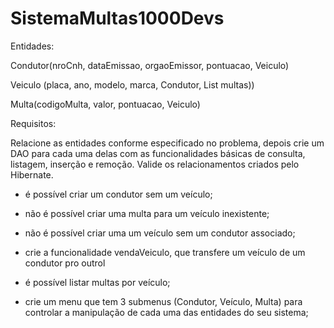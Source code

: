 # SistemaMultas1000Devs

Entidades:


Condutor(nroCnh, dataEmissao, orgaoEmissor, pontuacao, Veiculo)

Veiculo (placa, ano, modelo, marca, Condutor, List<Multa> multas))

Multa(codigoMulta, valor, pontuacao, Veiculo)

Requisitos:

Relacione as entidades conforme especificado no problema, depois crie um DAO para cada uma delas com as funcionalidades básicas de consulta, listagem, inserção e remoção. Valide os relacionamentos criados pelo Hibernate.


 - é possível criar um condutor sem um veículo; 

 - não é possível criar uma multa para um veículo inexistente;

 - não é possível criar uma um veículo sem um condutor associado;

 - crie a funcionalidade vendaVeiculo, que transfere um veículo de um condutor pro outrol

 - é possível listar multas por veículo;

 - crie um menu que tem 3 submenus (Condutor, Veículo, Multa) para controlar a manipulação de cada uma das entidades do seu sistema;
